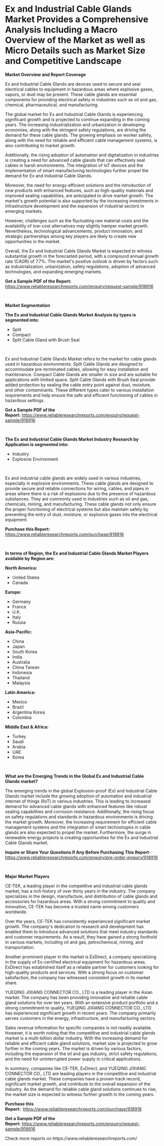 <p><h1>Ex and Industrial Cable Glands Market Provides a Comprehensive Analysis Including a Macro Overview of the Market as well as Micro Details such as Market Size and Competitive Landscape</h1></p><p><strong>Market Overview and Report Coverage</strong></p>
<p><p>Ex and Industrial Cable Glands are devices used to secure and seal electrical cables to equipment in hazardous areas where explosive gases, vapors, or dust may be present. These cable glands are essential components for providing electrical safety in industries such as oil and gas, chemical, pharmaceutical, and manufacturing.</p><p>The global market for Ex and Industrial Cable Glands is experiencing significant growth and is projected to continue expanding in the coming years. The increasing industrialization and urbanization in developing economies, along with the stringent safety regulations, are driving the demand for these cable glands. The growing emphasis on worker safety, along with the need for reliable and efficient cable management systems, is also contributing to market growth.</p><p>Additionally, the rising adoption of automation and digitalization in industries is creating a need for advanced cable glands that can effectively seal cables in harsh environments. The integration of IoT devices and the implementation of smart manufacturing technologies further propel the demand for Ex and Industrial Cable Glands.</p><p>Moreover, the need for energy-efficient solutions and the introduction of new products with enhanced features, such as high-quality materials and improved sealing capabilities, are anticipated to drive market growth. The market's growth potential is also supported by the increasing investments in infrastructure development and the expansion of industrial sectors in emerging markets.</p><p>However, challenges such as the fluctuating raw material costs and the availability of low-cost alternatives may slightly hamper market growth. Nevertheless, technological advancements, product innovation, and strategic partnerships among key players are likely to create new opportunities in the market.</p><p>Overall, the Ex and Industrial Cable Glands Market is expected to witness substantial growth in the forecasted period, with a compound annual growth rate (CAGR) of 7.7%. The market's positive outlook is driven by factors such as industrialization, urbanization, safety regulations, adoption of advanced technologies, and expanding emerging markets.</p></p>
<p><strong>Get a Sample PDF of the Report:</strong> <a href="https://www.reliableresearchreports.com/enquiry/request-sample/918916">https://www.reliableresearchreports.com/enquiry/request-sample/918916</a></p>
<p>&nbsp;</p>
<p><strong>Market Segmentation</strong></p>
<p><strong>The Ex and Industrial Cable Glands Market Analysis by types is segmented into:</strong></p>
<p><ul><li>Split</li><li>Compact</li><li>Split Cable Gland with Brush Seal</li></ul></p>
<p>&nbsp;</p>
<p><p>Ex and Industrial Cable Glands Market refers to the market for cable glands used in hazardous environments. Split Cable Glands are designed to accommodate pre-terminated cables, allowing for easy installation and maintenance. Compact Cable Glands are smaller in size and are suitable for applications with limited space. Split Cable Glands with Brush Seal provide added protection by sealing the cable entry point against dust, moisture, and other contaminants. These different types cater to various installation requirements and help ensure the safe and efficient functioning of cables in hazardous settings.</p></p>
<p><strong>Get a Sample PDF of the Report:</strong>&nbsp;<a href="https://www.reliableresearchreports.com/enquiry/request-sample/918916">https://www.reliableresearchreports.com/enquiry/request-sample/918916</a></p>
<p>&nbsp;</p>
<p><strong>The Ex and Industrial Cable Glands Market Industry Research by Application is segmented into:</strong></p>
<p><ul><li>Industry</li><li>Explosive Environment</li></ul></p>
<p>&nbsp;</p>
<p><p>Ex and industrial cable glands are widely used in various industries, especially in explosive environments. These cable glands are designed to provide secure and reliable connections for wiring, cables, and pipes in areas where there is a risk of explosions due to the presence of hazardous substances. They are commonly used in industries such as oil and gas, chemicals, mining, and manufacturing. These cable glands not only ensure the proper functioning of electrical systems but also maintain safety by preventing the entry of dust, moisture, or explosive gases into the electrical equipment.</p></p>
<p><strong>Purchase this Report:</strong>&nbsp; <a href="https://www.reliableresearchreports.com/purchase/918916">https://www.reliableresearchreports.com/purchase/918916</a></p>
<p>&nbsp;</p>
<p><strong>In terms of Region, the Ex and Industrial Cable Glands Market Players available by Region are:</strong></p>
<p>
    <p> <strong> North America: </strong>
        <ul>
            <li>United States</li>
            <li>Canada</li>
        </ul>
        </p> 
    <p> <strong> Europe: </strong>
        <ul>
            <li>Germany</li>
            <li>France</li>
            <li>U.K.</li>
            <li>Italy</li>
            <li>Russia</li>
        </ul>
        </p> 
    <p> <strong> Asia-Pacific: </strong>
        <ul>
            <li>China</li>
            <li>Japan</li>
            <li>South Korea</li>
            <li>India</li>
            <li>Australia</li>
            <li>China Taiwan</li>
            <li>Indonesia</li>
            <li>Thailand</li>
            <li>Malaysia</li>
        </ul>
        </p> 
    <p> <strong> Latin America: </strong>
        <ul>
            <li>Mexico</li>
            <li>Brazil</li>
            <li>Argentina Korea</li>
            <li>Colombia</li>
        </ul>
        </p> 
    <p> <strong> Middle East & Africa: </strong>
        <ul>
            <li>Turkey</li>
            <li>Saudi</li>
            <li>Arabia</li>
            <li>UAE</li>
            <li>Korea</li>
        </ul>
    </p>
    </p>
<p>&nbsp;</p>
<p><strong>What are the Emerging Trends in the Global Ex and Industrial Cable Glands market?</strong></p>
<p><p>The emerging trends in the global Explosion-proof (Ex) and Industrial Cable Glands market include the growing adoption of automation and industrial internet of things (IIoT) in various industries. This is leading to increased demand for advanced cable glands with enhanced features like robust sealing capabilities and corrosion resistance. Additionally, the rising focus on safety regulations and standards in hazardous environments is driving the market growth. Moreover, the increasing requirement for efficient cable management systems and the integration of smart technologies in cable glands are also expected to propel the market. Furthermore, the surge in renewable energy projects is creating opportunities for the Ex and Industrial Cable Glands market.</p></p>
<p><strong>Inquire or Share Your Questions If Any Before Purchasing This Report</strong>- <a href="https://www.reliableresearchreports.com/enquiry/pre-order-enquiry/918916">https://www.reliableresearchreports.com/enquiry/pre-order-enquiry/918916</a></p>
<p>&nbsp;</p>
<p><strong>Major Market Players</strong></p>
<p><p>CE-TEK, a leading player in the competitive and industrial cable glands market, has a rich history of over thirty years in the industry. The company specializes in the design, manufacture, and distribution of cable glands and accessories for hazardous areas. With a strong commitment to quality and innovation, CE-TEK has become a trusted name among customers worldwide.</p><p>Over the years, CE-TEK has consistently experienced significant market growth. The company's dedication to research and development has enabled them to introduce advanced solutions that meet industry standards and customer requirements. As a result, they have gained a strong foothold in various markets, including oil and gas, petrochemical, mining, and transportation.</p><p>Another prominent player in the market is ExDirect, a company specializing in the supply of Ex-certified electrical equipment for hazardous areas. ExDirect has established itself as a reliable partner for customers looking for high-quality products and services. With a strong focus on customer satisfaction, the company has witnessed consistent growth in its market share.</p><p>YUEQING JIXIANG CONNECTOR CO., LTD is a leading player in the Asian market. The company has been providing innovative and reliable cable gland solutions for over ten years. With an extensive product portfolio and a strong commitment to quality, YUEQING JIXIANG CONNECTOR CO., LTD has experienced significant growth in recent years. The company primarily serves customers in the energy, infrastructure, and manufacturing sectors.</p><p>Sales revenue information for specific companies is not readily available. However, it is worth noting that the competitive and industrial cable glands market is a multi-billion dollar industry. With the increasing demand for reliable and efficient cable gland solutions, market size is projected to grow further in the coming years. The market is driven by various factors, including the expansion of the oil and gas industry, strict safety regulations, and the need for uninterrupted power supply in critical applications.</p><p>In summary, companies like CE-TEK, ExDirect, and YUEQING JIXIANG CONNECTOR CO., LTD are leading players in the competitive and industrial cable glands market. These companies have a proven track record, significant market growth, and contribute to the overall expansion of the industry. As the demand for reliable cable gland solutions continues to rise, the market size is expected to witness further growth in the coming years.</p></p>
<p><strong>Purchase this Report:</strong>&nbsp;&nbsp;<a href="https://www.reliableresearchreports.com/purchase/918916">https://www.reliableresearchreports.com/purchase/918916</a></p>
<p></p>
<p><strong>Get a Sample PDF of the Report:</strong>&nbsp;<a href="https://www.reliableresearchreports.com/enquiry/request-sample/918916">https://www.reliableresearchreports.com/enquiry/request-sample/918916</a></p>
<p>Check more reports on https://www.reliableresearchreports.com/</p>